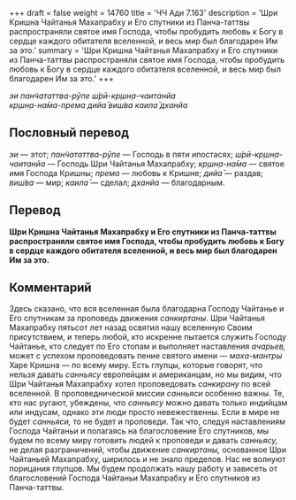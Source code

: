 +++
draft = false
weight = 14760
title = 'ЧЧ Ади 7.163'
description = 'Шри Кришна Чайтанья Махапрабху и Его спутники из Панча-таттвы распространяли святое имя Господа, чтобы пробудить любовь к Богу в сердце каждого обитателя вселенной, и весь мир был благодарен Им за это.'
summary = 'Шри Кришна Чайтанья Махапрабху и Его спутники из Панча-таттвы распространяли святое имя Господа, чтобы пробудить любовь к Богу в сердце каждого обитателя вселенной, и весь мир был благодарен Им за это.'
+++

_эи пан̃чататтва-рӯпе ш́рӣ-кр̣шн̣а-чаитанйа  
кр̣шн̣а-на̄ма-према дийа̄ виш́ва каила̄ дханйа_

## Пословный перевод

_эи_ — этот; _пан̃чататтва_\-_рӯпе_ — Господь в пяти ипостасях; _ш́рӣ_\-_кр̣шн̣а_\-_чаитанйа_ — Господь Шри Чайтанья Махапрабху; _кр̣шн̣а_\-_на̄ма_ — святое имя Господа Кришны; _према_ — любовь к Кришне; _дийа̄_ — раздав; _виш́ва_ — мир; _каила̄_ — сделал; _дханйа_ — благодарным.

## Перевод

**Шри Кришна Чайтанья Махапрабху и Его спутники из Панча-таттвы распространяли святое имя Господа, чтобы пробудить любовь к Богу в сердце каждого обитателя вселенной, и весь мир был благодарен Им за это.**

## Комментарий

Здесь сказано, что вся вселенная была благодарна Господу Чайтанье и Его спутникам за проповедь движения _санкиртаны_. Шри Чайтанья Махапрабху пятьсот лет назад освятил нашу вселенную Своим присутствием, и теперь любой, кто искренне пытается служить Господу Чайтанье, кто следует по Его стопам и выполняет наставления _ачарьев,_ может с успехом проповедовать пение святого имени — _маха-мантры_ Харе Кришна — по всему миру. Есть глупцы, которые говорят, что нельзя давать _санньясу_ европейцам и американцам, но мы видим, что Шри Чайтанья Махапрабху хотел проповедовать _санкирану_ по всей вселенной. В проповеднической миссии _санньяси_ особенно важны. Те, кто нас ругают, убеждены, что _санньясу_ можно давать только индийцам или индусам, однако эти люди просто невежественны. Если в мире не будет _санньяси,_ то не будет и проповеди. Так что, следуя наставлениям Господа Чайтаньи и полагаясь на благословение Его спутников, мы будем по всему миру готовить людей к проповеди и давать _санньясу,_ не делая разграничений, чтобы движение _санкиртаны,_ основанное Шри Чайтаньей Махапрабху, ширилось и не знало пределов. Нас не волнуют порицания глупцов. Мы будем продолжать нашу работу и зависеть от благословений Господа Чайтаньи Махапрабху и Его спутников из Панча-таттвы.
